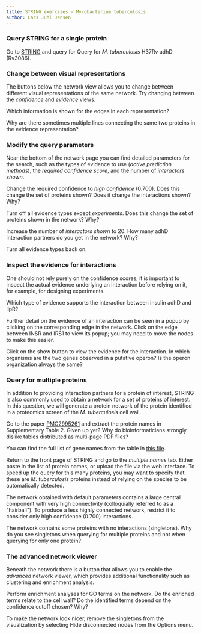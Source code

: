 ```yaml
---
title: STRING exercises - Mycobacterium tuberculosis
author: Lars Juhl Jensen
---
```


### Query STRING for a single protein

Go to [STRING](http://string-db.org) and query for Query for _M. tuberculosis_ H37Rv adhD (Rv3086).


### Change between visual representations

The buttons below the network view allows you to change between different visual representations of the same network. Try changing between the _confidence_ and _evidence_ views.

Which information is shown for the edges in each representation?

Why are there sometimes multiple lines connecting the same two proteins in the evidence representation?


### Modify the query parameters

Near the bottom of the network page you can find detailed parameters for the search, such as the types of evidence to use (_active prediction methods_), the _required confidence score_, and the number of _interactors shown_.

Change the required confidence to _high confidence_ (0.700). Does this change the set of proteins shown? Does it change the interactions shown? Why?

Turn off all evidence types except _experiments_. Does this change the set of proteins shown in the network? Why?

Increase the number of _interactors shown_ to 20. How many adhD interaction partners do you get in the network? Why?

Turn all evidence types back on.


### Inspect the evidence for interactions

One should not rely purely on the confidence scores; it is important to inspect the actual evidence underlying an interaction before relying on it, for example, for designing experiments.

Which type of evidence supports the interaction between insulin adhD and lipR?

Further detail on the evidence of an interaction can be seen in a popup by clicking on the corresponding edge in the network. Click on the edge between INSR and IRS1 to view its popup; you may need to move the nodes to make this easier.

Click on the show button to view the evidence for the interaction. In which organisms are the two genes observed in a putative operon? Is the operon organization always the same?


### Query for multiple proteins

In addition to providing interaction partners for a protein of interest, STRING is also commonly used to obtain a network for a set of proteins of interest. In this question, we will generate a protein network of the protein identified in a proteomics screen of the _M. tuberculosis_ cell wall.

Go to the paper [PMC2995261](http://www.ncbi.nlm.nih.gov/pmc/articles/PMC2995261/) and extract the protein names in Supplementary Table 2. Given up yet? Why do bioinformaticians strongly dislike tables distributed as multi-page PDF files?

You can find the full list of gene names from the table in [this file](./tuberculosis_proteins.txt).

Return to the front page of STRING and go to the _multiple names_ tab. Either paste in the list of protein names, or upload the file via the web interface. To speed up the query for this many proteins, you may want to specify that these are _M. tuberculosis_ proteins instead of relying on the species to be automatically detected.

The network obtained with default parameters contains a large central component with very high connectivity (colloquially referred to as a "hairball"). To produce a less highly connected network, restrict it to consider only high confidence (0.700) interactions.

The network contains some proteins with no interactions (singletons). Why do you see singletons when querying for multiple proteins and not when querying for only one protein?


### The advanced network viewer

Beneath the network there is a button that allows you to enable the _advanced_ network viewer, which provides additional functionality such as clustering and enrichment analysis.

Perform enrichment analyses for GO terms on the network. Do the enriched terms relate to the cell wall? Do the identified terms depend on the confidence cutoff chosen? Why?

To make the network look nicer, remove the singletons from the visualization by selecting Hide disconnected nodes from the Options menu.
